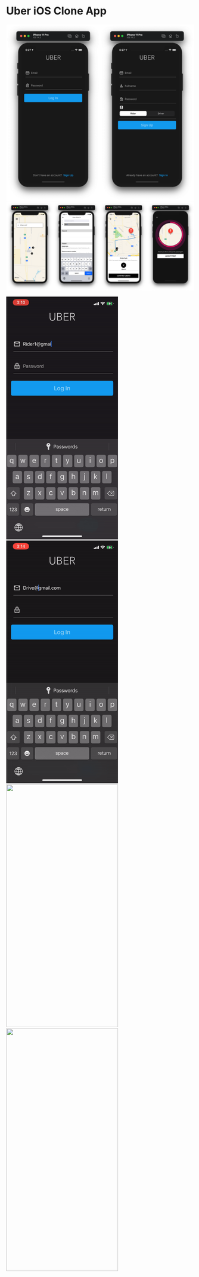 # Uber iOS Clone App

![](https://github.com/N-ihad/media/blob/master/Uber-auth.png)
![](https://github.com/N-ihad/media/blob/master/Uber.png)

<img src="https://github.com/N-ihad/media/blob/master/Rider-1.gif" width="300" height="650" /> <img src="https://github.com/N-ihad/media/blob/master/Driver-1.gif" width="300" height="650" /> <img src="https://github.com/N-ihad/media/blob/master/Rider-2.gif" width="300" height="650" /> <img src="https://github.com/N-ihad/media/blob/master/Driver-2.gif" width="300" height="650" />

